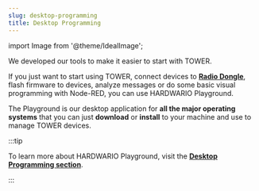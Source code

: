 ```yaml
---
slug: desktop-programming
title: Desktop Programming
---
```

import Image from '@theme/IdealImage';

We developed our tools to make it easier to start with TOWER.

If you just want to start using TOWER, connect devices to [**Radio Dongle**](../hardware-modules/about-radio-dongle.md), flash firmware to devices, analyze messages or do some basic visual programming with Node-RED, you can use HARDWARIO Playground.

The Playground is our desktop application for **all the major operating systems** that you can just **download** or **install** to your machine and use to manage TOWER devices.

:::tip

To learn more about HARDWARIO Playground, visit the [**Desktop Programming section**](../category/desktop-programming).

:::

<div class="container">
  <div class="row">
    <div class="col col--8">
      <div><Image img={require('./download_playground.png')}/></div>
    </div>
    <div class="col col--2">
    </div>
  </div>
  </div>
